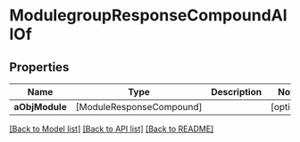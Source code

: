 # ModulegroupResponseCompoundAllOf

## Properties
Name | Type | Description | Notes
------------ | ------------- | ------------- | -------------
**aObjModule** | [ModuleResponseCompound] |  | [optional] 

[[Back to Model list]](../README.md#documentation-for-models) [[Back to API list]](../README.md#documentation-for-api-endpoints) [[Back to README]](../README.md)


